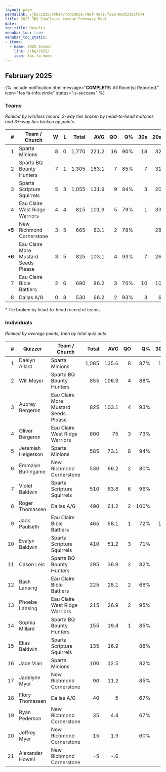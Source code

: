 ```yaml
---
layout: page
permalink: /jbq/2025/other/7cdb303e-786f-4571-f298-08dd335af574
title: 2025 JBQ EauClaire League February Meet
date: 
toc_title: Results
menubar_toc: true
menubar_toc_static:
- items:
  - name: 2025 Season
    link: /jbq/2025/
    icon: fas fa-home
---
```



## February 2025

{% include notification.html
   message="<b>COMPLETE:</b> All Room(s) Reported."
   icon="fas fa-info-circle"
   status="is-success" %}


### Teams

*Ranked by win/loss record. 2-way ties broken by head-to-head matches and 3+-way ties broken by points.*

| # | Team / Church | W | L | Total | AVG | QO | Q% | 30s | 20s | 10s |
|--:|---|--:|--:|--:|--:|--:|--:|--:|--:|--:|
| 1 | Sparta Minions | 8 | 0 | 1,770 | 221.2 | 16 | 90% | 18 | 32 | 55 |
| 2 | Sparta BQ Bounty Hunters | 7 | 1 | 1,305 | 163.1 | 7 | 85% | 7 | 31 | 53 |
| 3 | Sparta Scripture Squirrels | 5 | 3 | 1,055 | 131.9 | 9 | 84% | 3 | 20 | 60 |
| 4 | Eau Claire West Ridge Warriors | 4 | 4 | 815 | 101.9 | 5 | 79% | 1 | 33 | 23 |
| **\*5** | New Richmond Cornerstone | 3 | 5 | 665 | 83.1 | 2 | 78% |  | 28 | 21 |
| **\*6** | Eau Claire More Mustard Seeds Please | 3 | 5 | 825 | 103.1 | 4 | 93% | 7 | 26 | 7 |
| 7 | Eau Claire Bible Battlers | 2 | 6 | 690 | 86.2 | 3 | 70% | 10 | 10 | 37 |
| 8 | Dallas A/G | 0 | 8 | 530 | 66.2 | 2 | 93% | 3 | 6 | 32 |

\* Tie broken by head-to-head record of teams.

### Individuals

*Ranked by average points, then by total quiz outs..*

| # | Quizzer | Team / Church | Total | AVG | QO | Q% | 30s | 20s | 10s |
|--:|---|---|--:|--:|--:|--:|--:|--:|--:|
| 1 | Daelyn Allard | Sparta Minions | 1,085 | 135.6 | 8 | 87% | 16 | 30 | 2 |
| 2 | Will Meyer | Sparta BQ Bounty Hunters | 855 | 106.9 | 4 | 88% | 7 | 31 | 5 |
| 3 | Aubrey Bergeron | Eau Claire More Mustard Seeds Please | 825 | 103.1 | 4 | 93% | 7 | 26 | 7 |
| 4 | Oliver Bergeron | Eau Claire West Ridge Warriors | 600 | 75 | 3 | 73% | 1 | 33 | 3 |
| 5 | Jeremiah Helgerson | Sparta Minions | 585 | 73.1 | 8 | 94% | 2 |  | 46 |
| 6 | Emmalyn Burlingame | New Richmond Cornerstone | 530 | 66.2 | 2 | 80% |  | 26 | 7 |
| 7 | Violet Baldwin | Sparta Scripture Squirrels | 510 | 63.8 | 6 | 96% |  | 1 | 44 |
| 8 | Roger Thomassen | Dallas A/G | 490 | 61.2 | 2 | 100% | 3 | 6 | 26 |
| 9 | Jack Paulseth | Eau Claire Bible Battlers | 465 | 58.1 | 1 | 72% | 10 | 9 | 12 |
| 10 | Evalyn Baldwin | Sparta Scripture Squirrels | 410 | 51.2 | 3 | 71% |  | 17 | 14 |
| 11 | Cason Leis | Sparta BQ Bounty Hunters | 295 | 36.9 | 2 | 82% |  |  | 31 |
| 12 | Bash Lansing | Eau Claire Bible Battlers | 225 | 28.1 | 2 | 68% |  | 1 | 25 |
| 13 | Phoebe Lansing | Eau Claire West Ridge Warriors | 215 | 26.9 | 2 | 95% |  |  | 20 |
| 14 | Sophia Millard | Sparta BQ Bounty Hunters | 155 | 19.4 | 1 | 85% |  |  | 17 |
| 15 | Elias Baldwin | Sparta Scripture Squirrels | 135 | 16.9 |  | 88% | 3 | 2 | 2 |
| 16 | Jade Vian | Sparta Minions | 100 | 12.5 |  | 82% |  | 2 | 7 |
| 17 | Jadelynn Myer | New Richmond Cornerstone | 90 | 11.2 |  | 85% |  |  | 11 |
| 18 | Flory Thomassen | Dallas A/G | 40 | 5 |  | 67% |  |  | 6 |
| 19 | Ryan Pederson | New Richmond Cornerstone | 35 | 4.4 |  | 67% |  | 2 |  |
| 20 | Jeffrey Myer | New Richmond Cornerstone | 15 | 1.9 |  | 60% |  |  | 3 |
| 21 | Alexander Howell | New Richmond Cornerstone | -5 | -.6 |  |  |  |  |  |

